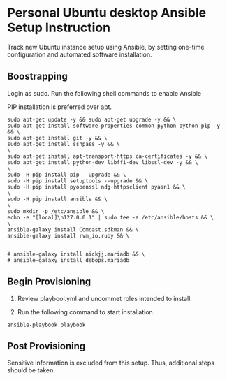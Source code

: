 # Personal Ubuntu desktop Ansible Setup Instruction
Track new Ubuntu instance setup using Ansible, by setting one-time configuration and automated software installation.

## Boostrapping

Login as sudo.  Run the following shell commands to enable Ansible

PIP installation is preferred over apt.

```
sudo apt-get update -y && sudo apt-get upgrade -y && \
sudo apt-get install software-properties-common python python-pip -y && \
sudo apt-get install git -y && \
sudo apt-get install sshpass -y && \
\
sudo apt-get install apt-transport-https ca-certificates -y && \
sudo apt-get install python-dev libffi-dev libssl-dev -y && \
\
sudo -H pip install pip --upgrade && \
sudo -H pip install setuptools --upgrade && \
sudo -H pip install pyopenssl ndg-httpsclient pyasn1 && \
\
sudo -H pip install ansible && \
\
sudo mkdir -p /etc/ansible && \
echo -e "[local]\n127.0.0.1" | sudo tee -a /etc/ansible/hosts && \
\
ansible-galaxy install Comcast.sdkman && \
ansible-galaxy install rvm_io.ruby && \


# ansible-galaxy install nickjj.mariadb && \
# ansible-galaxy install debops.mariadb
```

## Begin Provisioning

1. Review playbool.yml and uncommet roles intended to install.

2. Run the following command to start installation.

```
ansible-playbook playbook
```

## Post Provisioning
Sensitive information is excluded from this setup.  Thus, additional steps should be taken.
